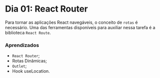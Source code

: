 # Dia 01: React Router

Para tornar as aplicações React navegáveis, o conceito de `rotas` é necessário. Uma das ferramentas disponíveis para auxiliar nessa tarefa é a biblioteca `React Route`.

### Aprendizados

- `React Router`;
- Rotas Dinâmicas;
- `Outlet`;
- Hook useLocation.